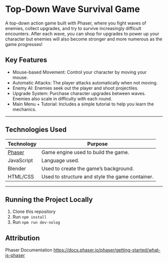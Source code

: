 # Top-Down Wave Survival Game

A top-down action game built with Phaser, where you fight waves of enemies, collect upgrades, and try to survive increasingly difficult encounters. After each wave, you can shop for upgrades to power up your character but enemies will also become stronger and more numerous as the game progresses!

## Key Features

- Mouse-based Movement: Control your character by moving your mouse.
- Automatic Attacks: The player attacks automatically when not moving.
- Enemy AI: Enemies seek out the player and shoot projectiles.
- Upgrade System: Purchase character upgrades between waves. Enemies also scale in difficulty with each round.
- Main Menu + Tutorial: Includes a simple tutorial to help you learn the mechanics.

---

## Technologies Used

| Technology | Purpose |
|------------|---------|
| [Phaser](https://phaser.io/) | Game engine used to build the game. |
| JavaScript | Language used. |
| Blender | Used to create the game’s background. |
| HTML/CSS | Used to structure and style the game container. |

---

## Running the Project Locally

1. Clone this repository
2. Run `npm install`
3. Run `npm run dev-nolog`

## Attribution

Phaser Documentation
https://docs.phaser.io/phaser/getting-started/what-is-phaser